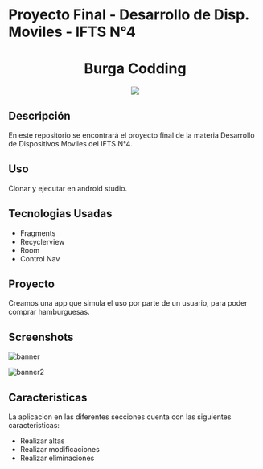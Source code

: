 # Proyecto Final - Desarrollo de Disp. Moviles - IFTS N°4

<div align="center">
    <h1>Burga Codding</h1>
   <img src="https://github.com/MatiaseRamirez/TP_APP_final/assets/55300994/ef41eccb-dfe4-494c-bcc2-d709bd03beaa">
</div>

## Descripción

En este repositorio se encontrará el proyecto final de la materia Desarrollo de Dispositivos Moviles del IFTS N°4. 

## Uso

Clonar y ejecutar en android studio.

## Tecnologias Usadas

- Fragments
- Recyclerview
- Room
- Control Nav

## Proyecto

Creamos una app que simula el uso por parte de un usuario, para poder comprar hamburguesas.


## Screenshots

![banner](https://github.com/MatiaseRamirez/TP_APP_final/assets/55300994/788ab48d-3fa5-4361-a4f1-655170cea82e)

![banner2](https://github.com/MatiaseRamirez/TP_APP_final/assets/55300994/f27b5306-37ff-433d-9205-45db426d8b7f)


## Caracteristicas
La aplicacion en las diferentes secciones cuenta con las siguientes caracteristicas:

- Realizar altas
- Realizar modificaciones
- Realizar eliminaciones

